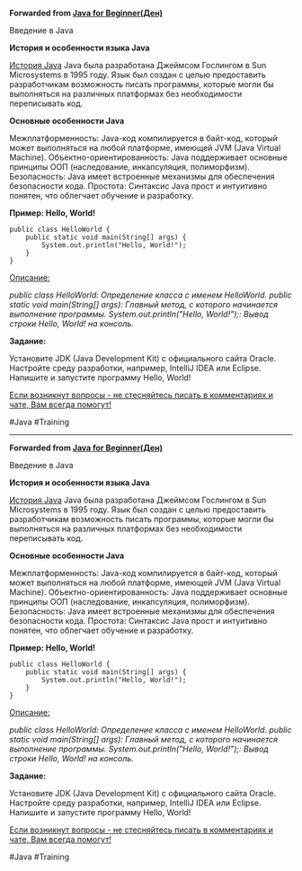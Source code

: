 **Forwarded from [Java for Beginner(Ден)](https://t.me/Java_for_beginner_dev/40)**

Введение в Java

**История и особенности языка Java**

<u>История Java</u>
Java была разработана Джеймсом Гослингом в Sun Microsystems в 1995 году. Язык был создан с целью предоставить разработчикам возможность писать программы, которые могли бы выполняться на различных платформах без необходимости переписывать код.

**Основные особенности Java**

Межплатформенность: Java-код компилируется в байт-код, который может выполняться на любой платформе, имеющей JVM (Java Virtual Machine).
Объектно-ориентированность: Java поддерживает основные принципы ООП (наследование, инкапсуляция, полиморфизм).
Безопасность: Java имеет встроенные механизмы для обеспечения безопасности кода.
Простота: Синтаксис Java прост и интуитивно понятен, что облегчает обучение и разработку.

**Пример: Hello, World!**

```
public class HelloWorld {
    public static void main(String[] args) {
        System.out.println("Hello, World!");
    }
}
```

<u>Описание:</u>

*public class HelloWorld: Определение класса с именем HelloWorld.
public static void main(String[] args): Главный метод, с которого начинается выполнение программы.
System.out.println("Hello, World!");: Вывод строки Hello, World! на консоль.*

**Задание:**

Установите JDK (Java Development Kit) с официального сайта Oracle.
Настройте среду разработки, например, IntelliJ IDEA или Eclipse.
Напишите и запустите программу Hello, World!

<u>Если возникнут вопросы - не стесняйтесь писать в комментариях и чате, Вам всегда помогут!</u>

#Java #Training

***

**Forwarded from [Java for Beginner(Ден)](https://t.me/Java_for_beginner_dev/40)**

Введение в Java

**История и особенности языка Java**

<u>История Java</u>
Java была разработана Джеймсом Гослингом в Sun Microsystems в 1995 году. Язык был создан с целью предоставить разработчикам возможность писать программы, которые могли бы выполняться на различных платформах без необходимости переписывать код.

**Основные особенности Java**

Межплатформенность: Java-код компилируется в байт-код, который может выполняться на любой платформе, имеющей JVM (Java Virtual Machine).
Объектно-ориентированность: Java поддерживает основные принципы ООП (наследование, инкапсуляция, полиморфизм).
Безопасность: Java имеет встроенные механизмы для обеспечения безопасности кода.
Простота: Синтаксис Java прост и интуитивно понятен, что облегчает обучение и разработку.

**Пример: Hello, World!**

```
public class HelloWorld {
    public static void main(String[] args) {
        System.out.println("Hello, World!");
    }
}
```

<u>Описание:</u>

*public class HelloWorld: Определение класса с именем HelloWorld.
public static void main(String[] args): Главный метод, с которого начинается выполнение программы.
System.out.println("Hello, World!");: Вывод строки Hello, World! на консоль.*

**Задание:**

Установите JDK (Java Development Kit) с официального сайта Oracle.
Настройте среду разработки, например, IntelliJ IDEA или Eclipse.
Напишите и запустите программу Hello, World!

<u>Если возникнут вопросы - не стесняйтесь писать в комментариях и чате, Вам всегда помогут!</u>

#Java #Training